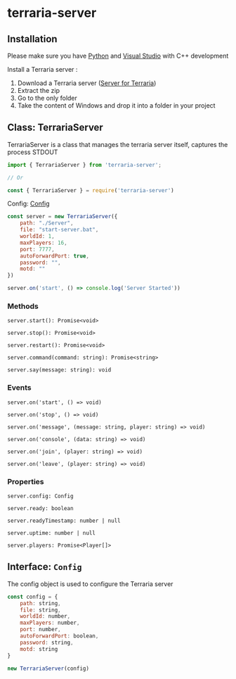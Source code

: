 # terraria-server
## Installation
Please make sure you have [Python](https://www.python.org) and [Visual Studio](https://visualstudio.microsoft.com/) with C++ development

Install a Terraria server :
1. Download a Terraria server ([Server for Terraria](https://terraria.fandom.com/wiki/Server#Downloads))
2. Extract the zip
3. Go to the only folder
4. Take the content of Windows and drop it into a folder in your project

## Class: TerrariaServer
TerrariaServer is a class that manages the terraria server itself, captures the process STDOUT

```js
import { TerrariaServer } from 'terraria-server';

// Or

const { TerrariaServer } = require('terraria-server')
```

Config: [Config](#interface-config)

```js
const server = new TerrariaServer({
    path: "./Server",
    file: "start-server.bat",
    worldId: 1,
    maxPlayers: 16,
    port: 7777,
    autoForwardPort: true,
    password: "",
    motd: ""
})

server.on('start', () => console.log('Server Started'))
```

### Methods
`server.start(): Promise<void>`

`server.stop(): Promise<void>`

`server.restart(): Promise<void>`

`server.command(command: string): Promise<string>`

`server.say(message: string): void`

### Events
`server.on('start', () => void)`

`server.on('stop', () => void)`

`server.on('message', (message: string, player: string) => void)`

`server.on('console', (data: string) => void)`

`server.on('join', (player: string) => void)`

`server.on('leave', (player: string) => void)`

### Properties
`server.config: Config`

`server.ready: boolean`

`server.readyTimestamp: number | null`

`server.uptime: number | null`

`server.players: Promise<Player[]>`

## Interface: `Config`
The config object is used to configure the Terraria server

```js
const config = {
    path: string,
    file: string,
    worldId: number,
    maxPlayers: number,
    port: number,
    autoForwardPort: boolean,
    password: string,
    motd: string
}

new TerrariaServer(config)
```